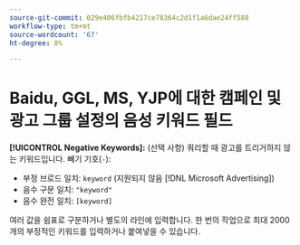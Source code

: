 ```yaml
---
source-git-commit: 029e406fbfb4217ce78364c2d1f1a6dae24ff588
workflow-type: tm+mt
source-wordcount: '67'
ht-degree: 0%

---
```

# Baidu, GGL, MS, YJP에 대한 캠페인 및 광고 그룹 설정의 음성 키워드 필드

**[!UICONTROL Negative Keywords]:** (선택 사항) 쿼리할 때 광고를 트리거하지 않는 키워드입니다. 빼기 기호(`-`):

* 부정 브로드 일치: `keyword` (지원되지 않음 [!DNL Microsoft Advertising])
* 음수 구문 일치: `"keyword"`
* 음수 완전 일치: `[keyword]`

여러 값을 쉼표로 구분하거나 별도의 라인에 입력합니다. 한 번의 작업으로 최대 2000개의 부정적인 키워드를 입력하거나 붙여넣을 수 있습니다.
